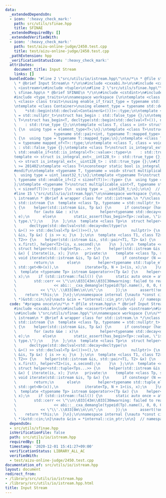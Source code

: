 ```yaml
---
data:
  _extendedDependsOn:
  - icon: ':heavy_check_mark:'
    path: src/utils/sfinae.hpp
    title: SFINAE
  _extendedRequiredBy: []
  _extendedVerifiedWith:
  - icon: ':heavy_check_mark:'
    path: test/aizu-online-judge/2450.test.cpp
    title: test/aizu-online-judge/2450.test.cpp
  _pathExtension: hpp
  _verificationStatusIcon: ':heavy_check_mark:'
  attributes:
    document_title: Input Stream
    links: []
  bundledCode: "#line 2 \"src/utils/io/istream.hpp\"\n\n/*\n * @file stream.hpp\n\
    \ * @brief Input Stream\n */\n\n#include <cxxabi.h>\n\n#include <cassert>\n#include\
    \ <iostream>\n#include <tuple>\n\n#line 2 \"src/utils/sfinae.hpp\"\n\n/*\n * @file\
    \ sfinae.hpp\n * @brief SFINAE\n */\n\n#include <cstdint>\n#include <iterator>\n\
    #include <type_traits>\n\nnamespace workspace {\n\ntemplate <class type, template\
    \ <class> class trait>\nusing enable_if_trait_type = typename std::enable_if<trait<type>::value>::type;\n\
    \ntemplate <class Container>\nusing element_type = typename std::decay<decltype(\n\
    \    *std::begin(std::declval<Container&>()))>::type;\n\ntemplate <class T, class\
    \ = std::nullptr_t>\nstruct has_begin : std::false_type {};\n\ntemplate <class\
    \ T>\nstruct has_begin<T, decltype(std::begin(std::declval<T>()), nullptr)>\n\
    \    : std::true_type {};\n\ntemplate <class T, class = int> struct mapped_of\
    \ {\n  using type = element_type<T>;\n};\ntemplate <class T>\nstruct mapped_of<T,\n\
    \                 typename std::pair<int, typename T::mapped_type>::first_type>\
    \ {\n  using type = typename T::mapped_type;\n};\ntemplate <class T> using mapped_type\
    \ = typename mapped_of<T>::type;\n\ntemplate <class T, class = void> struct is_integral_ext\
    \ : std::false_type {};\ntemplate <class T>\nstruct is_integral_ext<\n    T, typename\
    \ std::enable_if<std::is_integral<T>::value>::type>\n    : std::true_type {};\n\
    template <> struct is_integral_ext<__int128_t> : std::true_type {};\ntemplate\
    \ <> struct is_integral_ext<__uint128_t> : std::true_type {};\n#if __cplusplus\
    \ >= 201402\ntemplate <class T>\nconstexpr static bool is_integral_ext_v = is_integral_ext<T>::value;\n\
    #endif\n\ntemplate <typename T, typename = void> struct multiplicable_uint {\n\
    \  using type = uint_least32_t;\n};\ntemplate <typename T>\nstruct multiplicable_uint<T,\
    \ typename std::enable_if<(2 < sizeof(T))>::type> {\n  using type = uint_least64_t;\n\
    };\ntemplate <typename T>\nstruct multiplicable_uint<T, typename std::enable_if<(4\
    \ < sizeof(T))>::type> {\n  using type = __uint128_t;\n};\n\n}  // namespace workspace\n\
    #line 15 \"src/utils/io/istream.hpp\"\n\nnamespace workspace {\n\n/*\n * @class\
    \ istream\n * @brief A wrapper class for std::istream.\n */\nclass istream : public\
    \ std::istream {\n  template <class Tp, typename = std::nullptr_t> struct helper\
    \ {\n    helper(std::istream &is, Tp &x) {\n      if constexpr (has_begin<Tp>::value)\n\
    \        for (auto &&e : x)\n          helper<typename std::decay<decltype(e)>::type>(is,\
    \ e);\n      else\n        static_assert(has_begin<Tp>::value, \"istream unsupported\
    \ type.\");\n    }\n  };\n\n  template <class Tp>\n  struct helper<\n      Tp,\n\
    \      decltype(std::declval<std::decay<decltype(\n                   std::declval<std::istream\
    \ &>() >> std::declval<Tp &>())>>(),\n               nullptr)> {\n    helper(std::istream\
    \ &is, Tp &x) { is >> x; }\n  };\n\n  template <class T1, class T2> struct helper<std::pair<T1,\
    \ T2>> {\n    helper(std::istream &is, std::pair<T1, T2> &x) {\n      helper<T1>(is,\
    \ x.first), helper<T2>(is, x.second);\n    }\n  };\n\n  template <class... Tps>\
    \ struct helper<std::tuple<Tps...>> {\n    helper(std::istream &is, std::tuple<Tps...>\
    \ &x) { iterate(is, x); }\n\n   private:\n    template <class Tp, size_t N = 0>\
    \ void iterate(std::istream &is, Tp &x) {\n      if constexpr (N == std::tuple_size<Tp>::value)\n\
    \        return;\n      else\n        helper<typename std::tuple_element<N, Tp>::type>(is,\
    \ std::get<N>(x)),\n            iterate<Tp, N + 1>(is, x);\n    }\n  };\n\n public:\n\
    \  template <typename Tp> istream &operator>>(Tp &x) {\n    helper<Tp>(*this,\
    \ x);\n    if (std::istream::fail()) {\n      static auto once = atexit([] {\n\
    \        std::cerr << \"\\n\\033[43m\\033[30mwarning: failed to read \\'\"\n \
    \                 << abi::__cxa_demangle(typeid(Tp).name(), 0, 0, 0)\n       \
    \           << \"\\'.\\033[0m\\n\\n\";\n      });\n      assert(!once);\n    }\n\
    \    return *this;\n  }\n};\n\nnamespace internal {\nauto *const cin_ptr = (istream\
    \ *)&std::cin;\n}\nauto &cin = *internal::cin_ptr;\n\n}  // namespace workspace\n"
  code: "#pragma once\n\n/*\n * @file stream.hpp\n * @brief Input Stream\n */\n\n\
    #include <cxxabi.h>\n\n#include <cassert>\n#include <iostream>\n#include <tuple>\n\
    \n#include \"src/utils/sfinae.hpp\"\n\nnamespace workspace {\n\n/*\n * @class\
    \ istream\n * @brief A wrapper class for std::istream.\n */\nclass istream : public\
    \ std::istream {\n  template <class Tp, typename = std::nullptr_t> struct helper\
    \ {\n    helper(std::istream &is, Tp &x) {\n      if constexpr (has_begin<Tp>::value)\n\
    \        for (auto &&e : x)\n          helper<typename std::decay<decltype(e)>::type>(is,\
    \ e);\n      else\n        static_assert(has_begin<Tp>::value, \"istream unsupported\
    \ type.\");\n    }\n  };\n\n  template <class Tp>\n  struct helper<\n      Tp,\n\
    \      decltype(std::declval<std::decay<decltype(\n                   std::declval<std::istream\
    \ &>() >> std::declval<Tp &>())>>(),\n               nullptr)> {\n    helper(std::istream\
    \ &is, Tp &x) { is >> x; }\n  };\n\n  template <class T1, class T2> struct helper<std::pair<T1,\
    \ T2>> {\n    helper(std::istream &is, std::pair<T1, T2> &x) {\n      helper<T1>(is,\
    \ x.first), helper<T2>(is, x.second);\n    }\n  };\n\n  template <class... Tps>\
    \ struct helper<std::tuple<Tps...>> {\n    helper(std::istream &is, std::tuple<Tps...>\
    \ &x) { iterate(is, x); }\n\n   private:\n    template <class Tp, size_t N = 0>\
    \ void iterate(std::istream &is, Tp &x) {\n      if constexpr (N == std::tuple_size<Tp>::value)\n\
    \        return;\n      else\n        helper<typename std::tuple_element<N, Tp>::type>(is,\
    \ std::get<N>(x)),\n            iterate<Tp, N + 1>(is, x);\n    }\n  };\n\n public:\n\
    \  template <typename Tp> istream &operator>>(Tp &x) {\n    helper<Tp>(*this,\
    \ x);\n    if (std::istream::fail()) {\n      static auto once = atexit([] {\n\
    \        std::cerr << \"\\n\\033[43m\\033[30mwarning: failed to read \\'\"\n \
    \                 << abi::__cxa_demangle(typeid(Tp).name(), 0, 0, 0)\n       \
    \           << \"\\'.\\033[0m\\n\\n\";\n      });\n      assert(!once);\n    }\n\
    \    return *this;\n  }\n};\n\nnamespace internal {\nauto *const cin_ptr = (istream\
    \ *)&std::cin;\n}\nauto &cin = *internal::cin_ptr;\n\n}  // namespace workspace\n"
  dependsOn:
  - src/utils/sfinae.hpp
  isVerificationFile: false
  path: src/utils/io/istream.hpp
  requiredBy: []
  timestamp: '2020-12-01 15:41:27+09:00'
  verificationStatus: LIBRARY_ALL_AC
  verifiedWith:
  - test/aizu-online-judge/2450.test.cpp
documentation_of: src/utils/io/istream.hpp
layout: document
redirect_from:
- /library/src/utils/io/istream.hpp
- /library/src/utils/io/istream.hpp.html
title: Input Stream
---
```

